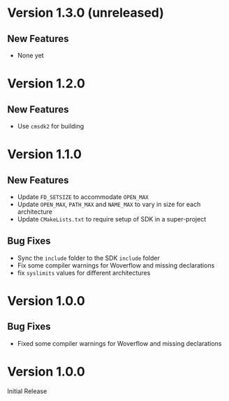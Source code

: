 # Version 1.3.0 (unreleased)

## New Features

- None yet

# Version 1.2.0

## New Features

- Use `cmsdk2` for building

# Version 1.1.0

## New Features

- Update `FD_SETSIZE` to accommodate `OPEN_MAX`
- Update `OPEN_MAX`, `PATH_MAX` and `NAME_MAX` to vary in size for each architecture
- Update `CMakeLists.txt` to require setup of SDK in a super-project

## Bug Fixes

- Sync the `include` folder to the SDK `include` folder
- Fix some compiler warnings for Woverflow and missing declarations
- fix `syslimits` values for different architectures

# Version 1.0.0

## Bug Fixes

- Fixed some compiler warnings for Woverflow and missing declarations


# Version 1.0.0

Initial Release
